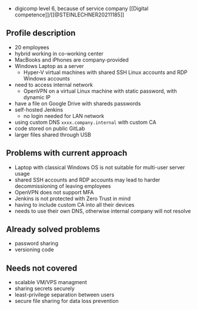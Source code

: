 - digicomp level 6, because of service company [[Digital competence]]/[[@STEINLECHNER20211185]]
## Profile description
- 20 employees
- hybrid working in co-working center
- MacBooks and iPhones are company-provided
- Windows Laptop as a server
  - Hyper-V virtual machines with shared SSH Linux accounts and RDP Windows accounts
- need to access internal network
  - OpenVPN on a virtual Linux machine with static password, with dynamic IP
- have a file on Google Drive with shareds passwords
- self-hosted Jenkins
  - no login needed for LAN network
- using custom DNS `xxxx.company.internal` with custom CA
- code stored on public GitLab
- larger files shared through USB
## Problems with current approach
- Laptop with classical Windows OS is not suitable for multi-user server usage
- shared SSH accounts and RDP accounts may lead to harder decommissioning of leaving employees
- OpenVPN does not support MFA
- Jenkins is not protected with Zero Trust in mind
- having to include custom CA into all their devices
- needs to use their own DNS, otherwise internal company will not resolve
## Already solved problems
- password sharing
- versioning code
## Needs not covered
- scalable VM/VPS managment
- sharing secrets securely
- least-privilege separation between users
- secure file sharing for data loss prevention